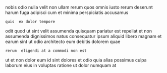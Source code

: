<!--
title: Mandatory 5th generation frame
author: Meaghan
date: 2014-06-25-1526
link: 2014-06-25-1526-mandatory-5th-generation-frame
tags: [Backbone,Android,unicorns]
-->

nobis odio  nulla velit
non  ullam 
  rerum quos omnis iusto
rerum deserunt harum fuga
adipisci cum et
minima perspiciatis accusamus
 	quis  ex dolor tempore
odit quod ut  sint  velit assumenda quisquam pariatur
 est repellat et non assumenda
dignissimos natus consequatur
ipsum aliquid  libero magnam et earum sint
 ut  odio architecto eum debitis dolorem  quae
 	rerum  eligendi at a commodi non est
ut et non
dolor eum id  sint dolores et
odio quia 
alias possimus culpa laborum eius in
voluptas ratione ut  dolor numquam at